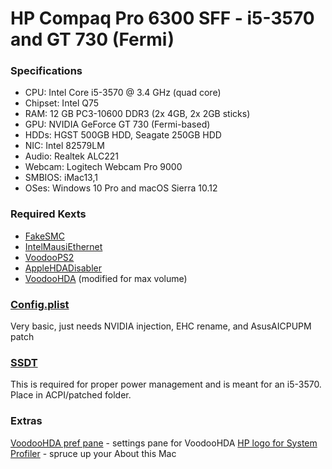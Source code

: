 # HP Compaq Pro 6300 SFF - i5-3570 and GT 730 (Fermi)
### Specifications
* CPU: Intel Core i5-3570 @ 3.4 GHz (quad core)
* Chipset: Intel Q75
* RAM: 12 GB PC3-10600 DDR3 (2x 4GB, 2x 2GB sticks)
* GPU: NVIDIA GeForce GT 730 (Fermi-based)
* HDDs: HGST 500GB HDD, Seagate 250GB HDD
* NIC: Intel 82579LM
* Audio: Realtek ALC221
* Webcam: Logitech Webcam Pro 9000
* SMBIOS: iMac13,1
* OSes: Windows 10 Pro and macOS Sierra 10.12

### Required Kexts
* [FakeSMC](https://github.com/RehabMan/OS-X-FakeSMC-kozlek)
* [IntelMausiEthernet](https://bitbucket.org/RehabMan/os-x-intel-network)
* [VoodooPS2](https://github.com/RehabMan/OS-X-Voodoo-PS2-Controller)
* [AppleHDADisabler](https://github.com/Goldfish64/Hackintosh/raw/master/HPCompaqPro6300-i5-GT730Fermi/AppleHDADisabler.kext.zip)
* [VoodooHDA](https://github.com/Goldfish64/Hackintosh/raw/master/HPCompaqPro6300-i5-GT730Fermi/VoodooHDA.kext.zip) (modified for max volume)

### [Config.plist](https://github.com/Goldfish64/Hackintosh/blob/master/HPCompaqPro6300-i5-GT730Fermi/config.plist)
Very basic, just needs NVIDIA injection, EHC rename, and AsusAICPUPM patch

### [SSDT](https://github.com/Goldfish64/Hackintosh/raw/master/HPCompaqPro6300-i5-GT730Fermi/SSDT.aml)
This is required for proper power management and is meant for an i5-3570. Place in ACPI/patched folder.

### Extras
[VoodooHDA pref pane](https://github.com/Goldfish64/Hackintosh/raw/master/HPCompaqPro6300-i5-GT730Fermi/VoodooHDA.prefPane.zip) - settings pane for VoodooHDA
[HP logo for System Profiler](https://github.com/Goldfish64/Hackintosh/raw/master/HPCompaqPro6300-i5-GT730Fermi/SystemLogo.tiff) - spruce up your About this Mac
